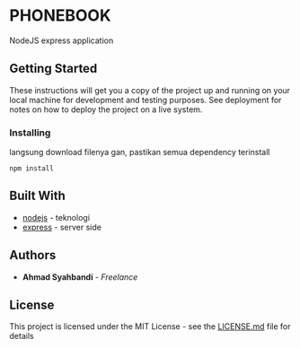 # PHONEBOOK

NodeJS express application

## Getting Started

These instructions will get you a copy of the project up and running on your local machine for development and testing purposes. See deployment for notes on how to deploy the project on a live system.

### Installing

langsung download filenya gan, pastikan semua dependency terinstall

```
npm install
```


## Built With

* [nodejs](https://nodejs.org/) - teknologi
* [express](https://github.com/expressjs/express) - server side


## Authors

* **Ahmad Syahbandi** - *Freelance*

## License

This project is licensed under the MIT License - see the [LICENSE.md](LICENSE.md) file for details
